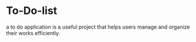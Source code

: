 # To-Do-list
a to do application is a useful project that helps users manage and organize their works efficiently.
